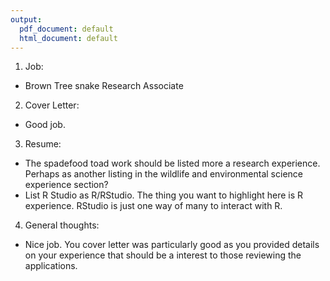 ```yaml
---
output:
  pdf_document: default
  html_document: default
---
```

1. Job: 
  - Brown Tree snake Research Associate
2. Cover Letter:
  - Good job.
3. Resume:
  - The spadefood toad work should be listed more a research experience.  Perhaps as another listing in the wildlife and environmental science experience section?  
  - List R Studio as R/RStudio.  The thing you want to highlight here is R experience.  RStudio is just one way of many to interact with R.
4. General thoughts:
  - Nice job.  You cover letter was particularly good as you provided details on your experience that should be a interest to those reviewing the applications.